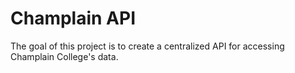 # Champlain API

The goal of this project is to create a centralized API for accessing Champlain College's data.

